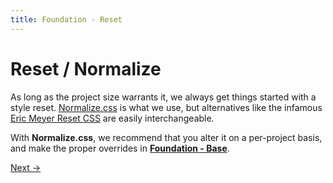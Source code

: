 ```yaml
---
title: Foundation - Reset
---
```


# Reset / Normalize

As long as the project size warrants it, we always get things started with a style reset. [Normalize.css](http://necolas.github.io/normalize.css/) is what we use, but alternatives like the infamous [Eric Meyer Reset CSS](http://meyerweb.com/eric/tools/css/reset/) are easily interchangeable.

With **Normalize.css**, we recommend that you alter it on a per-project basis, and make the proper overrides in [**Foundation - Base**](/foundation/base/).

<a class="btn--b" href="/foundation/settings/">Next &rarr;</a>
